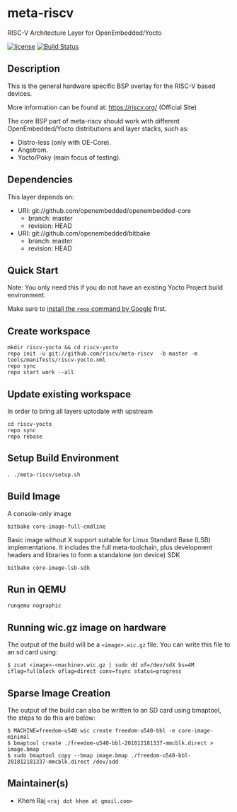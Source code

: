 
# meta-riscv
RISC-V Architecture Layer for OpenEmbedded/Yocto

[![license](https://img.shields.io/github/license/mashape/apistatus.svg)](https://github.com/riscv/meta-riscv/blob/kraj/master/COPYRIGHT)
[![Build Status](https://travis-ci.org/riscv/meta-riscv.svg?branch=master)](https://travis-ci.org/riscv/meta-riscv)

## Description

This is the general hardware specific BSP overlay for the RISC-V based devices.

More information can be found at: <https://riscv.org/> (Official Site)

The core BSP part of meta-riscv should work with different
OpenEmbedded/Yocto distributions and layer stacks, such as:

* Distro-less (only with OE-Core).
* Angstrom.
* Yocto/Poky (main focus of testing).

## Dependencies

This layer depends on:

* URI: git://github.com/openembedded/openembedded-core
  * branch: master
  * revision: HEAD
* URI: git://github.com/openembedded/bitbake
  * branch: master
  * revision: HEAD

## Quick Start

Note: You only need this if you do not have an existing Yocto Project build environment.

Make sure to [install the `repo` command by Google](https://source.android.com/setup/downloading#installing-repo) first. 

## Create workspace
```text
mkdir riscv-yocto && cd riscv-yocto
repo init -u git://github.com/riscv/meta-riscv  -b master -m tools/manifests/riscv-yocto.xml
repo sync
repo start work --all
```
## Update existing workspace

In order to bring all layers uptodate with upstream

```text
cd riscv-yocto
repo sync
repo rebase
```

## Setup Build Environment
```text
. ./meta-riscv/setup.sh
```
## Build Image

A console-only image
```text
bitbake core-image-full-cmdline
```

Basic image without X support suitable for Linux Standard Base (LSB) implementations.
It includes the full meta-toolchain, plus development headers and libraries to form
a standalone (on device) SDK

```
bitbake core-image-lsb-sdk
```

## Run in QEMU
```text
runqemu nographic
```

## Running wic.gz image on hardware

The output of the build will be a ```<image>.wic.gz``` file. You can write this file to an sd card using:

```text
$ zcat <image>-<machine>.wic.gz | sudo dd of=/dev/sdX bs=4M iflag=fullblock oflag=direct conv=fsync status=progress
```

## Sparse Image Creation

The output of the build can also be written to an SD card using bmaptool, the steps to do this are below:

```text
$ MACHINE=freedom-u540 wic create freedom-u540-bbl -e core-image-minimal
$ bmaptool create ./freedom-u540-bbl-201812181337-mmcblk.direct > image.bmap
$ sudo bmaptool copy --bmap image.bmap ./freedom-u540-bbl-201812181337-mmcblk.direct /dev/sdd
```

## Maintainer(s)

* Khem Raj `<raj dot khem at gmail.com>`

